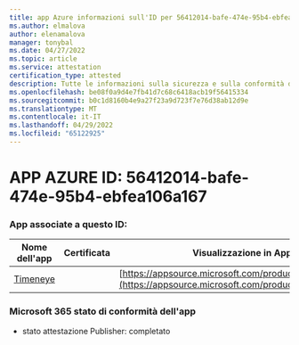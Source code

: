 ```yaml
---
title: app Azure informazioni sull'ID per 56412014-bafe-474e-95b4-ebfea106a167
ms.author: elmalova
author: elenamalova
manager: tonybal
ms.date: 04/27/2022
ms.topic: article
ms.service: attestation
certification_type: attested
description: Tutte le informazioni sulla sicurezza e sulla conformità disponibili per 56412014-bafe-474e-95b4-ebfea106a167.
ms.openlocfilehash: be08f0a9d4e7fb41d7c68c6418acb19f56415334
ms.sourcegitcommit: b0c1d8160b4e9a27f23a9d723f7e76d38ab12d9e
ms.translationtype: MT
ms.contentlocale: it-IT
ms.lasthandoff: 04/29/2022
ms.locfileid: "65122925"
---
```

# <a name="azure-app-id-56412014-bafe-474e-95b4-ebfea106a167"></a>APP AZURE ID: 56412014-bafe-474e-95b4-ebfea106a167


### <a name="apps-associated-with-this-id"></a>App associate a questo ID:
| **Nome dell'app** | **Certificata** | **Visualizzazione in AppSource** |
|--------------|---------------|-----------------------|
| [Timeneye](../forward/WA200001950.md) |  | [https://appsource.microsoft.com/product/office/WA200001950](https://appsource.microsoft.com/product/office/WA200001950) |

### <a name="microsoft-365-app-compliance-status"></a>Microsoft 365 stato di conformità dell'app
- stato attestazione Publisher: completato
